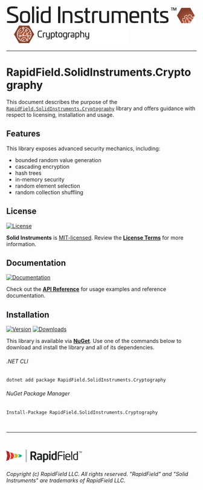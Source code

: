 <!--
Copyright (c) RapidField LLC. Licensed under the MIT License. See LICENSE.txt in the project root for license information.
-->

[![Solid Instruments](../../SolidInstruments.Logo.Color.Transparent.500w.png)](../../README.md)
<br />&nbsp;&nbsp;&nbsp;&nbsp;
![Cryptography](../../doc/images/Label.Cryptography.300w.png)
- - -

# RapidField.SolidInstruments.Cryptography

This document describes the purpose of the [`RapidField.SolidInstruments.Cryptography`]() library and offers guidance with respect to licensing, installation and usage.

## Features

This library exposes advanced security mechanics, including:

- bounded random value generation
- cascading encryption
- hash trees
- in-memory security
- random element selection
- random collection shuffling

## License

[![License](https://img.shields.io/github/license/rapidfield/solid-instruments?style=flat&color=lightseagreen&label=license&logo=open-access&logoColor=lightgrey)](../../LICENSE.txt)

**Solid Instruments** is [MIT-licensed](https://en.wikipedia.org/wiki/MIT_License). Review the [**License Terms**](../../LICENSE.txt) for more information.

## Documentation

[![Documentation](https://img.shields.io/badge/documentation-website-tan?style=flat&logo=buffer&logoColor=lightgrey)](https://www.solidinstruments.com/api/RapidField.SolidInstruments.Cryptography.html)

Check out the [**API Reference**](https://www.solidinstruments.com/api/RapidField.SolidInstruments.Cryptography.html) for usage examples and reference documentation.

## Installation

[![Version](https://img.shields.io/nuget/vpre/RapidField.SolidInstruments.Cryptography?style=flat&color=blue&label=version&logo=nuget&logoColor=lightgrey)](https://www.nuget.org/packages/RapidField.SolidInstruments.Cryptography)
[![Downloads](https://img.shields.io/nuget/dt/RapidField.SolidInstruments.Cryptography?style=flat&color=blue&logo=nuget&logoColor=lightgrey)](https://www.nuget.org/packages/RapidField.SolidInstruments.Cryptography)

This library is available via [**NuGet**](https://docs.microsoft.com/en-us/nuget/quickstart/install-and-use-a-package-in-visual-studio). Use one of the commands below to download and install the library and all of its dependencies.

###### .NET CLI

```shell
dotnet add package RapidField.SolidInstruments.Cryptography
```

###### NuGet Package Manager

```shell
Install-Package RapidField.SolidInstruments.Cryptography
```

<br />

- - -

<br />

[![RapidField](../../RapidField.Logo.Color.Black.Transparent.200w.png)](https://www.rapidfield.com)

###### Copyright (c) RapidField LLC. All rights reserved. "RapidField" and "Solid Instruments" are trademarks of RapidField LLC.